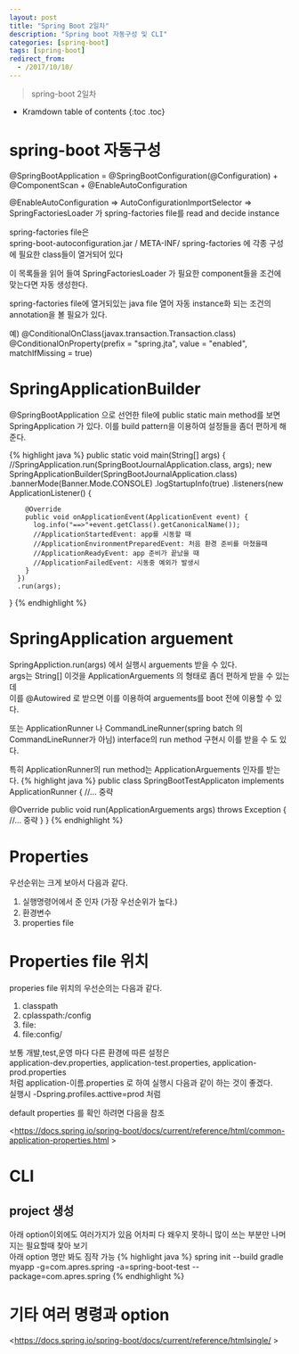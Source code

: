 ```yaml
---
layout: post
title: "Spring Boot 2일차"
description: "Spring boot 자동구성 및 CLI"
categories: [spring-boot]
tags: [spring-boot]
redirect_from:
  - /2017/10/10/
---
```


> spring-boot 2일차


* Kramdown table of contents
{:toc .toc}

# spring-boot 자동구성 
@SpringBootApplication = @SpringBootConfiguration(@Configuration) + @ComponentScan + @EnableAutoConfiguration  


@EnableAutoConfiguration => AutoConfigurationImportSelector => SpringFactoriesLoader 가 spring-factories file를 read and decide instance  

spring-factories file은  
spring-boot-autoconfiguration.jar / META-INF/ spring-factories 에 각종 구성에 필요한 class들이 열거되어 있다  

이 목록들을 읽어 들여 SpringFactoriesLoader 가 필요한 component들을 조건에 맞는다면 자동 생성한다.  

spring-factories file에 열거되있는 java file 열어 자동 instance화 되는 조건의 annotation을 볼 필요가 있다.  

예)
@ConditionalOnClass(javax.transaction.Transaction.class)
@ConditionalOnProperty(prefix = "spring.jta", value = "enabled", matchIfMissing = true)


# SpringApplicationBuilder 
@SpringBootApplication 으로 선언한 file에 public static main method를 보면 SpringApplication 가 있다. 이를 build pattern을 이용하여 설정들을 좀더 편하게 해준다.  

{% highlight java %}
public static void main(String[] args) {
  //SpringApplication.run(SpringBootJournalApplication.class, args);
  new SpringApplicationBuilder(SpringBootJournalApplication.class)
      .bannerMode(Banner.Mode.CONSOLE)
      .logStartupInfo(true)
      .listeners(new ApplicationListener<ApplicationEvent>() {
				
        @Override
        public void onApplicationEvent(ApplicationEvent event) {
          log.info("==>"+event.getClass().getCanonicalName());
          //ApplicationStartedEvent: app를 시동할 때
          //ApplicationEnvironmentPreparedEvent: 처음 환경 준비를 마쳤을때 
          //ApplicationReadyEvent: app 준비가 끝났을 때 
          //ApplicationFailedEvent: 시동중 예외가 발생시 
        }
      })
      .run(args);
}
{% endhighlight %}

# SpringApplication arguement
SpringAppliction.run(args) 에서 실행시 arguements 받을 수 있다.  
args는 String[] 이것을 ApplicationArguements 의 형태로 좀더 편하게 받을 수 있는데  
이를 @Autowired 로 받으면 이를 이용하여 arguements를 boot 전에 이용할 수 있다.  

또는 ApplicationRunner 나 CommandLineRunner(spring batch 의 CommandLineRunner가 아님) interface의 run method 구현시 이를 받을 수 도 있다.  

특히 ApplicationRunner의 run method는 ApplicationArguements 인자를 받는다.
{% highlight java %}
public class SpringBootTestApplicaton implements ApplicationRunner {
 //... 중략  

 @Override
 public void run(ApplicationArguements args) throws Exception {
   //... 중략 
 }
}
{% endhighlight %}

# Properties
우선순위는 크게 보아서 다음과 같다.
1. 실행명령어에서 준 인자 (가장 우선순위가 높다.)
2. 환경변수
3. properties file 

# Properties file 위치
properies file 위치의 우선순의는 다음과 같다.  
1. classpath
2. cplasspath:/config
3. file:
4. file:config/

보통 개발,test,운영 마다 다른 환경에 따른 설정은  
application-dev.properties, application-test.properties, application-prod.properties  
처럼 application-이름.properties 로 하여 실행시 다음과 같이 하는 것이 좋겠다.  
실행시 -Dspring.profiles.acttive=prod 처럼  

default properties 를 확인 하려면 다음을 참조  

<https://docs.spring.io/spring-boot/docs/current/reference/html/common-application-properties.html >

# CLI
## project 생성
아래 option이외에도 여러가지가 있음 어차피 다 왜우지 못하니 많이 쓰는 부분만 나머지는 필요할때 찾아 보기  
아래 option 명만 봐도 짐작 가능
{% highlight java %}
spring init --build gradle myapp -g=com.apres.spring -a=spring-boot-test --package=com.apres.spring
{% endhighlight %}

# 기타 여러 명령과 option
<https://docs.spring.io/spring-boot/docs/current/reference/htmlsingle/ >

[^1]: This is a footnote.

[kramdown]: https://kramdown.gettalong.org/
[Simple Texture]: https://github.com/yizeng/jekyll-theme-simple-texture

